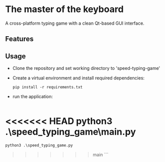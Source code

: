 # The master of the keyboard
A cross-platform typing game with a clean Qt-based GUI interface.

## Features

## Usage
- Clone the repository and set working directory to 'speed-typing-game'
- Create a virtual environment and install required dependencies:
    ```
    pip install -r requirements.txt
    ```
- run the application:

    ```
<<<<<<< HEAD
    python3 .\speed_typing_game\main.py
=======
    python3 .\speed_typing_game.py
>>>>>>> main
    ```

    
